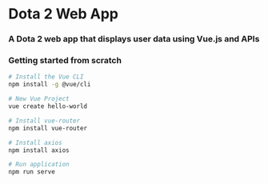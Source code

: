 # Dota 2 Web App

### A Dota 2 web app that displays user data using Vue.js and APIs

### Getting started from scratch
```bash
# Install the Vue CLI
npm install -g @vue/cli

# New Vue Project
vue create hello-world

# Install vue-router
npm install vue-router

# Install axios
npm install axios

# Run application
npm run serve

```